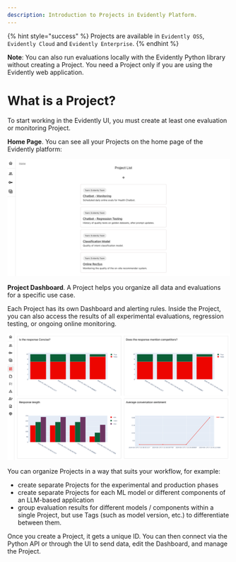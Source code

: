 ```yaml
---
description: Introduction to Projects in Evidently Platform. 
---   
```


{% hint style="success" %}
Projects are available in `Evidently OSS`, `Evidently Cloud` and `Evidently Enterprise`. 
{% endhint %}

**Note**: You can also run evaluations locally with the Evidently Python library without creating a Project. You need a Project only if you are using the Evidently web application.

# What is a Project?

To start working in the Evidently UI, you must create at least one evaluation or monitoring Project. 

**Home Page**. You can see all your Projects on the home page of the Evidently platform:

![](../.gitbook/assets/cloud/projects-min.png)

**Project Dashboard**. A Project helps you organize all data and evaluations for a specific use case. 

Each Project has its own Dashboard and alerting rules. Inside the Project, you can also access the results of all experimental evaluations, regression testing, or ongoing online monitoring. 

![](../.gitbook/assets/cloud/project_dashboard-min.png)

You can organize Projects in a way that suits your workflow, for example:
* create separate Projects for the experimental and production phases
* create separate Projects for each ML model or different components of an LLM-based application
* group evaluation results for different models / components within a single Project, but use Tags (such as model version, etc.) to differentiate between them.

Once you create a Project, it gets a unique ID. You can then connect via the Python API or through the UI to send data, edit the Dashboard, and manage the Project.
